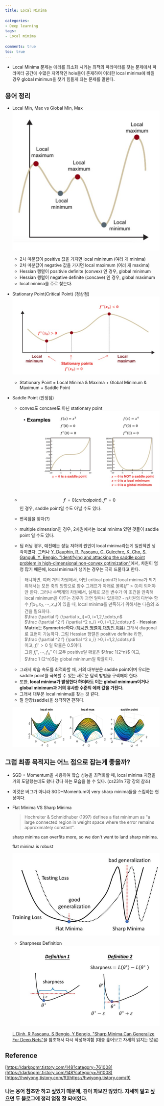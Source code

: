 ```yaml
---
title: Local Minima

categories:
- Deep learning
tags:
- Local minima

comments: true
toc: true
---
```


- Local Minima 문제는 에러를 최소화 시키는 최적의 파라미터를 찾는 문제에서 파라미터 공간에 수많은 지역적인 hole들이 존재하여 이러한 local minima에 빠질 경우 global minimun을 찾기 힘들게 되는 문제를 말한다.
## 용어 정리

- Local Min, Max vs Global Min, Max    
    ![local global](/assets/img/LocalMinima/local_global.jpg)

    - 2차 미분값이 positive 값을 가지면 local minimum (여러 개 minima)
    - 2차 미분값이 negative 값을 가지면 local maximum (여러 개 maxima)
    - Hessian 행렬이 positivie definite (convex) 인 경우, global minimum
    - Hessian 행렬이 negative definite (concave) 인 경우, global maximum    
    - local minima를 주로 찾는다.
    
- Stationary Point(Critical Point) (정상점)   
    ![Stationary Point](/assets/img/LocalMinima/stationary_points.jpg)  

    - Stationary Point = Local Minima & Maxima + Global Minimum & Maximum + Saddle Point    

- Saddle Point (안정점)
    
    - convex도 concave도 아닌 stationary point   
    ![Saddle Point](/assets/img/LocalMinima/saddle_point.jpg)   

    - $$f' = 0 (critical point), f''=0$$인 경우, saddle point일 수도 아닐 수도 있다.
    - 변곡점을 찾자(?)
    - multiple dimension인 경우, 2차원에서는 local minima 였던 것들이 saddle point 일 수도 있다.    
    - 딥 러닝 경우, 예전에는 성능 저하의 원인이 local minima라는게 일반적인 생각이였다. 그러나 [Y. Dauphin, R. Pascanu, C. Gulcehre, K. Cho, S. Ganguli, Y. Bengio. "Identifying and attacking the saddle point problem in high-dimensional non-convex optimization"](https://arxiv.org/pdf/1406.2572.pdf)에서, 차원이 엄청 많기 때문에, local minima가 생기는 경우는 극히 드물다고 한다.      
    > 왜냐하면, 여러 개의 차원에서, 어떤 critical point가 local minima가 되기 위해서는 모든 축의 방향으로 함수 그래프가 아래로 볼록($f''>0$)이 되어야만 한다. 그러나 수백개의 차원에서, 실제로 모든 변수가 이 조건을 만족해 local minimum을 이루는 경우가 과연 얼마나 있을까?
      - n차원의 다변수 함수 $f(x_1, x_2, \cdots, x_n)$이 있을 때, local minima를 만족하기 위해서는 다음의 조건을 필요하다.    
            $\frac {\partial f} {\partial x_i}=0, i=1,2,\cdots,n$    
            $\frac {\partial ^2 f} {\partial ^2 x_i} >0, i=1,2,\cdots,n$
      - **Hessian Matrix는 Symmetric하다.**([헤시안 행렬이 대칭인 이유](https://www.quora.com/Why-is-the-Hessian-matrix-symmetric)) 그래서 diagonal로 표현이 가능하다.
        그럼 Hessian 행렬은 positive definite 라면,    
        $\frac {\partial ^2 f} {\partial ^2 x_i} >0, i=1,2,\cdots,n$    
        이고, $f_i'' >0$ 일 확률은 0.5이다.    
        그럼 $f_i'', \cdots, f_n''$ 이 모두 positive일 확률은 $\frac 1{2^n}$ 이고,     
        $\frac 1 {2^n}$는 global minimum일 확률이다.
    - 그래서 학습 속도를 최적화할 때, 거의 대부분은 saddle point이며 우리는 saddle point를 극복할 수 있는 새로운 탐색 방법을 구색해야 한다.     
    - 또한, **local minima가 발생한다 하더라도 이는 global minimum이거나 global minimum과 거의 유사한 수준의 에러 값을 가진다.**    
    - 그래서 대부분 local minima를 찾는 것 같다.    
    - 말 안장(saddle)을 생각하면 편하다.    
        
    ![Saddle Point](/assets/img/LocalMinima/saddle_matlab.jpg)           
            
                
        
            
## 그럼 최종 목적지는 어느 점으로 잡는게 좋을까?    

- SGD + Momentum을 사용하여 학습 성능을 최적화할 때, local minima 지점을 거의 도달했는데도 왔다 갔다 하는 모습을 볼 수 있다. (cs231n 7장 강의 참조)    
- 이것은 버그가 아니라 SGD+Momentum이 very sharp minima들을 스킵하는 현상이다.

- Flat Minima VS Sharp Minima    
        

    > Hochreiter & Schmidhuber (1997) defines a flat minimum
    > as "a large connected region in weight space where the
    > error remains approximately constant".

    sharp minima can overfits more, so we don't want to land sharp minima.

    flat minima is robust

    ![sharp minima](/assets/img/LocalMinima/sharp_minima.jpg)    

    - Sharpness Definition
    ![sharpness](/assets/img/LocalMinima/sharpness.jpg)
        
    [L Dinh, R Pascanu, S Bengio, Y Bengio. "Sharp Minima Can Generalize For Deep Nets"](https://arxiv.org/pdf/1703.04933.pdf)을 참조해서 다시 작성해야함 (대충 훑어보고 자세히 읽지는 않음)


## Reference    
[https://darkpgmr.tistory.com/148?category=761008](https://darkpgmr.tistory.com/148?category=761008)
[https://hwiyong.tistory.com/9](https://hwiyong.tistory.com/9)

### 나는 용어 참조만 하고 싶었기 때문에, 깊이 파보진 않았다. 자세히 알고 싶으면 두 블로그에 정리 엄청 잘 되어있다. 

